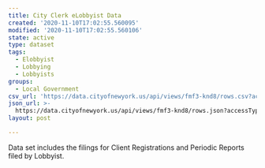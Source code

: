 ```yaml
---
title: City Clerk eLobbyist Data
created: '2020-11-10T17:02:55.560095'
modified: '2020-11-10T17:02:55.560106'
state: active
type: dataset
tags:
  - Elobbyist
  - Lobbying
  - Lobbyists
groups:
  - Local Government
csv_url: 'https://data.cityofnewyork.us/api/views/fmf3-knd8/rows.csv?accessType=DOWNLOAD'
json_url: >-
  https://data.cityofnewyork.us/api/views/fmf3-knd8/rows.json?accessType=DOWNLOAD
layout: post

---
```

Data set includes the filings for Client Registrations and Periodic Reports filed by Lobbyist.
